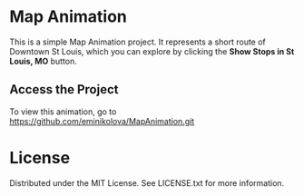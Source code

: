 # Map Animation
This is a simple Map Animation project. It represents a short route of Downtown St Louis, which you can explore by clicking the **Show Stops in St Louis, MO** button.
## Access the Project
To view this animation, go to https://github.com/eminikolova/MapAnimation.git
# License
Distributed under the MIT License. See LICENSE.txt for more information.
